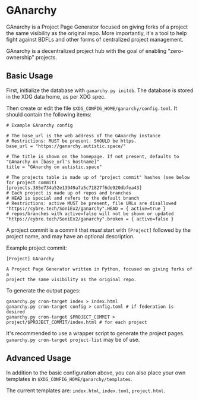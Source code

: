 GAnarchy
========

<!-- FIXME this README is crap -->
GAnarchy is a Project Page Generator focused on giving forks of a project the same visibility as the original repo.
More importantly, it's a tool to help fight against BDFLs and other forms of centralized project management.

GAnarchy is a decentralized project hub with the goal of enabling "zero-ownership" projects.

Basic Usage
-----------

First, initialize the database with `ganarchy.py initdb`. The database is stored in the XDG data home, as per XDG spec.

Then create or edit the file `$XDG_CONFIG_HOME/ganarchy/config.toml`. It should contain the following items:

```
# Example GAnarchy config

# The base_url is the web address of the GAnarchy instance
# Restrictions: MUST be present. SHOULD be https.
base_url = "https://ganarchy.autistic.space/"

# The title is shown on the homepage. If not present, defaults to "GAnarchy on [base_url's hostname]"
title = "GAnarchy on autistic.space"

# The projects table is made up of "project commit" hashes (see below for project commit)
[projects.385e734a52e13949a7a5c71827f6de920dbfea43]
# Each project is made up of repos and branches
# HEAD is special and refers to the default branch
# Restrictions: active MUST be present, file URLs are disallowed
"https://cybre.tech/SoniEx2/ganarchy".HEAD = { active=true }
# repos/branches with active=false will not be shown or updated
"https://cybre.tech/SoniEx2/ganarchy".broken = { active=false }
```

A project commit is a commit that *must* start with `[Project]` followed by the project name, and may have an optional description.

Example project commit:

```
[Project] GAnarchy

A Project Page Generator written in Python, focused on giving forks of a
project the same visibility as the original repo.
```

To generate the output pages:

```
ganarchy.py cron-target index > index.html
ganarchy.py cron-target config > config.toml # if federation is desired
ganarchy.py cron-target $PROJECT_COMMIT > project/$PROJECT_COMMIT/index.html # for each project
```

It's recommended to use a wrapper script to generate the project pages. `ganarchy.py cron-target project-list` may be of use.

Advanced Usage
--------------

In addition to the basic configuration above, you can also place your own templates in `$XDG_CONFIG_HOME/ganarchy/templates`.

The current templates are: `index.html`, `index.toml`, `project.html`.
